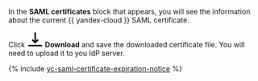In the **SAML certificates** block that appears, you will see the information about the current {{ yandex-cloud }} SAML certificate.

Click ![ArrowDownToLine](../../_assets/console-icons/arrow-down-to-line.svg) **Download** and save the downloaded certificate file. You will need to upload it to you IdP server.

{% include [yc-saml-certificate-expiration-notice](./yc-saml-certificate-expiration-notice.md) %}